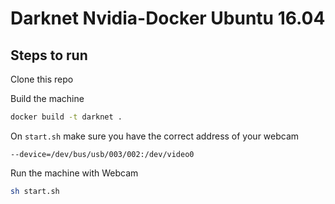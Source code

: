 # Darknet Nvidia-Docker Ubuntu 16.04
## Steps to run

Clone this repo

Build the machine 
```bash
docker build -t darknet .
````

On `start.sh` make sure you have the correct address of your webcam 

`--device=/dev/bus/usb/003/002:/dev/video0`

Run the machine with Webcam
```bash
sh start.sh
```